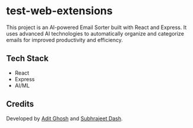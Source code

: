 # test-web-extensions

This project is an AI-powered Email Sorter built with React and Express. It uses advanced AI technologies to automatically organize and categorize emails for improved productivity and efficiency.

## Tech Stack
- React
- Express
- AI/ML

## Credits
Developed by [Adit Ghosh](https://github.com/adit-ghosh) and [Subhrajeet Dash](https://github.com/Subhrajeet900).
